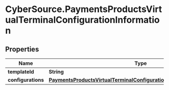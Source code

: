 # CyberSource.PaymentsProductsVirtualTerminalConfigurationInformation

## Properties
Name | Type | Description | Notes
------------ | ------------- | ------------- | -------------
**templateId** | **String** |  | [optional] 
**configurations** | [**PaymentsProductsVirtualTerminalConfigurationInformationConfigurations**](PaymentsProductsVirtualTerminalConfigurationInformationConfigurations.md) |  | [optional] 


